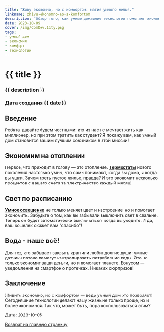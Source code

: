 ```yaml
---
title: "Живу экономно, но с комфортом: магия умного жилья."
linkname: zhivu-ekonomno-no-s-komfortom
description: "Обзор того, как умные домашние технологии помогают экономить и при этом не жертвовать комфортом."
date: 2023-10-09
cover: /img/ComDev.11ty.png
tags:
- умный дом
- экономия
- комфорт
- технологии
---
```


# {{ title }}
### {{ description }}
### Дата создания {{ date }}

## Введение

Ребята, давайте будем честными: кто из нас не мечтает жить как миллионер, но при этом тратить как студент? Я покажу вам, как умный дом становится вашим лучшим союзником в этой миссии!

## Экономим на отоплении

Первое, что приходит в голову — это отопление. **[Термостаты](/)** нового поколения настолько умны, что сами понимают, когда вы дома, и когда вы ушли. Зачем греть пустое жилье, правда? И это экономит несколько процентов с вашего счета за электричество каждый месяц!

## Свет по расписанию

**[Умное освещение](/)** не только меняет цвет и настроение, но и помогает экономить. Забудьте о том, как вы забывали выключить свет в спальне. Теперь он будет автоматически выключаться, когда вы уходите. И да, ваш кошелек скажет вам "спасибо"!

## Вода - наше всё!

Для тех, кто забывает закрыть кран или любит долгие души: умные датчики потока помогут контролировать потребление воды. Это не только экономит ваши деньги, но и помогает планете. Бонусом — уведомления на смартфон о протечках. Никаких сюрпризов!

## Заключение

Живите экономно, но с комфортом — ведь умный дом это позволяет! Сегодняшние технологии делают нашу жизнь не только проще, но и более экономной. Так что, может быть, пора воспользоваться этим?


Дата: 2023-10-05

[Возврат на главную страницу](/)